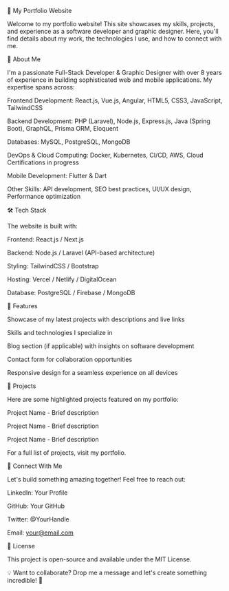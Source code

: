 🚀 My Portfolio Website

Welcome to my portfolio website! This site showcases my skills, projects, and experience as a software developer and graphic designer. Here, you'll find details about my work, the technologies I use, and how to connect with me.

🌟 About Me

I'm a passionate Full-Stack Developer & Graphic Designer with over 8 years of experience in building sophisticated web and mobile applications. My expertise spans across:

Frontend Development: React.js, Vue.js, Angular, HTML5, CSS3, JavaScript, TailwindCSS

Backend Development: PHP (Laravel), Node.js, Express.js, Java (Spring Boot), GraphQL, Prisma ORM, Eloquent

Databases: MySQL, PostgreSQL, MongoDB

DevOps & Cloud Computing: Docker, Kubernetes, CI/CD, AWS, Cloud Certifications in progress

Mobile Development: Flutter & Dart

Other Skills: API development, SEO best practices, UI/UX design, Performance optimization

🛠 Tech Stack

The website is built with:

Frontend: React.js / Next.js

Backend: Node.js / Laravel (API-based architecture)

Styling: TailwindCSS / Bootstrap

Hosting: Vercel / Netlify / DigitalOcean

Database: PostgreSQL / Firebase / MongoDB

🎨 Features

Showcase of my latest projects with descriptions and live links

Skills and technologies I specialize in

Blog section (if applicable) with insights on software development

Contact form for collaboration opportunities

Responsive design for a seamless experience on all devices

📂 Projects

Here are some highlighted projects featured on my portfolio:

Project Name - Brief description

Project Name - Brief description

Project Name - Brief description

For a full list of projects, visit my portfolio.

🔗 Connect With Me

Let's build something amazing together! Feel free to reach out:

LinkedIn: Your Profile

GitHub: Your GitHub

Twitter: @YourHandle

Email: your@email.com

📜 License

This project is open-source and available under the MIT License.

💡 Want to collaborate? Drop me a message and let's create something incredible! 🚀